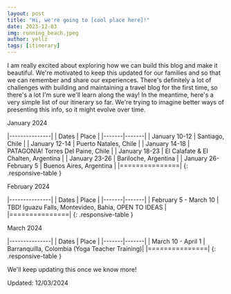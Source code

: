 ```yaml
---
layout: post
title: "Hi, we're going to [cool place here]!"
date: 2023-12-03
img: running_beach.jpeg
author: yellz
tags: [itinerary]
---
```


I am really excited about exploring how we can build this blog and make it beautiful. We're motivated to keep this updated for our families and so that we can remember and share our experiences. There's definitely a lot of challenges with building and maintaining a travel blog for the first time, so there's a lot I'm sure we'll learn along the way! In the meantime, here's a very simple list of our itinerary so far. We're trying to imagine better ways of presenting this info, so it might evolve over time.

<i class="fa fa-calendar" aria-hidden="true"></i> January 2024

|---------------|
| Dates | Place |
|-------|-------|
| January 10-12 | Santiago, Chile |
| January 12-14 | Puerto Natales, Chile |
| January 14-18 | PATAGONIA! Torres Del Paine, Chile |
| January 18-23 | El Calafate & El Chalten, Argentina |
| January 23-26 | Bariloche, Argentina |
| January 26-February 5 | Buenos Aires, Argentina |
|===============|
{: .responsive-table }

<i class="fa fa-calendar" aria-hidden="true"></i> February 2024

|---------------|
| Dates | Place |
|-------|-------|
| February 5 - March 10 | TBD! Iguazu Falls, Montevideo, Bahia, OPEN TO IDEAS |
|===============|
{: .responsive-table }

<i class="fa fa-calendar" aria-hidden="true"></i> March 2024

|---------------|
| Dates | Place |
|-------|-------|
| March 10 - April 1 | Barranquilla, Colombia (Yoga Teacher Training)|
|===============|
{: .responsive-table }

We'll keep updating this once we know more!

Updated: 12/03/2024
